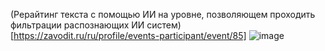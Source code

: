 (Рерайтинг текста с помощью ИИ на уровне, позволяющем проходить фильтрации распознающих ИИ систем)[https://zavodit.ru/ru/profile/events-participant/event/85]
![image](https://github.com/user-attachments/assets/f098c30e-1e54-4ef2-8b66-fd26cce12ee3)
